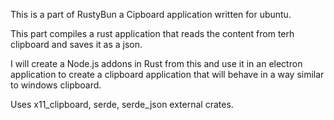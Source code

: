 This is a part of RustyBun a Cipboard application written for ubuntu.

This part compiles a rust application that reads the content from terh clipboard and saves it as a json.

I will create a Node.js addons in Rust from this and use it in an electron application to create a clipboard application that will behave in a way similar to windows clipboard.

Uses x11_clipboard, serde, serde_json external crates.
